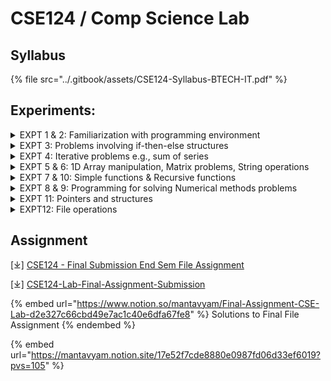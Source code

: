 # CSE124 / Comp Science Lab

## Syllabus

{% file src="../.gitbook/assets/CSE124-Syllabus-BTECH-IT.pdf" %}

## Experiments:

<details>

<summary>EXPT 1 &#x26; 2: Familiarization with programming environment</summary>

\[⤓] [Syntax and Structure of C + Data types, Operators and Expressions](https://drive.google.com/file/d/1kWciiXZqrvRJqN5bWNyiRXmncC9QKOFD/view?usp=drive_link)

\[🌐] [Lab-1](https://www.notion.so/mantavyam/Lab-1-beaea8b2424f489f9baca1b8f802b376)

\[🌐] [Lab-2](https://www.notion.so/mantavyam/Lab-2-ba4d4ea3f0ca48669419822b1836304a)

</details>

<details>

<summary>EXPT 3: Problems involving if-then-else structures</summary>

\[⤓][ If-then-Statements](https://drive.google.com/file/d/1SjCGXiVSNyy-Txqy_aQBAU8hIvv1lmDh/view?usp=drive_link)

\[🌐] [Lab-3](https://www.notion.so/mantavyam/Lab-3-78d82069d3554fd8a120211767f2ca2a)

</details>

<details>

<summary>EXPT 4: Iterative problems e.g., sum of series </summary>

\[⤓] [Loop & nested loop Statements](https://drive.google.com/file/d/1v9sYdG-IyAqg_bRgliGXDlIkvt7jP43B/view?usp=drive_link)

\[🌐] [Lab-4](https://www.notion.so/mantavyam/Lab-4-4e07814be15b43358758abef8c79b762)

</details>

<details>

<summary>EXPT 5 &#x26; 6: 1D Array manipulation, Matrix problems, String operations </summary>

\[⤓] [Programming using different dimensions of Array](https://drive.google.com/file/d/1fV8MRIqco_ynMwhQhRm0Pxg2aRU_8eaq/view?usp=drive_link)

\[🌐] [Lab-5](https://www.notion.so/mantavyam/Lab-5-9f8b283f10f44b248f29674504fb7e80)

</details>

<details>

<summary>EXPT 7 &#x26; 10: Simple functions &#x26; Recursive functions  </summary>

\[⤓] [Function programming, its types and function-call](https://drive.google.com/file/d/1NoI0lFUxmpqQRqMz6t9P3bWa-3neac3m/view?usp=drive_link)

</details>

<details>

<summary>EXPT 8 &#x26; 9: Programming for solving Numerical methods problems </summary>

\[⤓] [Programming with Structure](https://drive.google.com/file/d/1iMktnJvYk9nQixQCpEm6dTpBIreMCUA4/view?usp=drive_link)

(i) NOTE: Refer your current Course faculty for information regarding this experiment.

</details>

<details>

<summary>EXPT 11: Pointers and structures </summary>

\[⤓] [Pointer, String and Function call by reference](https://drive.google.com/file/d/1qhlQ0pQxlco23uvBdVjmoFNe-BmO8es3/view?usp=sharing)

</details>

<details>

<summary>EXPT12: File operations</summary>

\[⤓] [C File Operations](https://drive.google.com/file/d/1oh7uYzDvkaIpYqVWv7RGC2hygqit3R8H/view?usp=drive_link)

</details>

## Assignment

\[⤓] [CSE124 - Final Submission End Sem File Assignment](https://drive.google.com/file/d/1UhiU2aQz3MKnLkgenojnhaorAQscJXpD/view?usp=drive_link)

\[⤓] [CSE124-Lab-Final-Assignment-Submission](https://drive.google.com/file/d/1DqRbZIGgvEzxSCEvoLmmKjeWNzj3gzyV/view?usp=drive_link)

{% embed url="https://www.notion.so/mantavyam/Final-Assignment-CSE-Lab-d2e327c66cbd49e7ac1c40e6dfa67fe8" %}
Solutions to Final File Assignment
{% endembed %}

{% embed url="https://mantavyam.notion.site/17e52f7cde8880e0987fd06d33ef6019?pvs=105" %}
